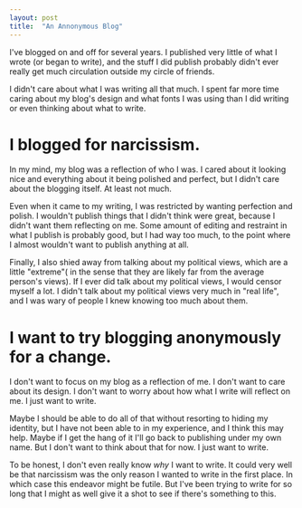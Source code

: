 ```yaml
---
layout: post
title:  "An Annonymous Blog"
---
```

I've blogged on and off for several years. I published very little of what I
wrote (or began to write), and the stuff I did publish probably didn't ever
really get much circulation outside my circle of friends.

I didn't care about what I was writing all that much. I spent far more time
caring about my blog's design and what fonts I was using than I did writing or
even thinking about what to write.

# I blogged for narcissism.

In my mind, my blog was a reflection of who I was. I cared about it looking
nice and everything about it being polished and perfect, but I didn't care
about the blogging itself. At least not much.

Even when it came to my writing, I was restricted by wanting perfection
and polish. I wouldn't publish things that I didn't think were great, because I
didn't want them reflecting on me. Some amount of editing and restraint in what
I publish is probably good, but I had way too much, to the point where I almost
wouldn't want to publish anything at all.

Finally, I also shied away from talking about my political views, which are a
little "extreme"( in the sense that they are likely far from the average
person's views). If I ever did talk about my political views, I would censor
myself a lot. I didn't talk about my political views very much in "real life",
and I was wary of people I knew knowing too much about them.

# I want to try blogging anonymously for a change.

I don't want to focus on my blog as a reflection of me. I don't want to care
about its design. I don't want to worry about how what I write will reflect on
me. I just want to write.

Maybe I should be able to do all of that without resorting to hiding my
identity, but I have not been able to in my experience, and I think this may
help. Maybe if I get the hang of it I'll go back to publishing under my own
name. But I don't want to think about that for now. I just want to write.

To be honest, I don't even really know _why_ I want to write. It could very
well be that narcissism was the only reason I wanted to write in the first
place. In which case this endeavor might be futile. But I've been trying to
write for so long that I might as well give it a shot to see if there's
something to this.
